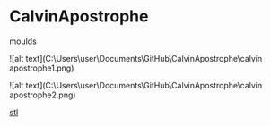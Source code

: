 # CalvinApostrophe
moulds

![alt text](C:\Users\user\Documents\GitHub\CalvinApostrophe\calvin apostrophe1.png)

![alt text](C:\Users\user\Documents\GitHub\CalvinApostrophe\calvin apostrophe2.png)

[stl](stl_objects.zip)


